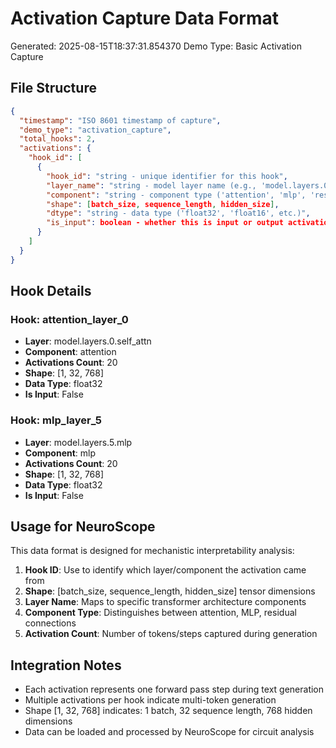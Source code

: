# Activation Capture Data Format

Generated: 2025-08-15T18:37:31.854370
Demo Type: Basic Activation Capture

## File Structure

```json
{
  "timestamp": "ISO 8601 timestamp of capture",
  "demo_type": "activation_capture", 
  "total_hooks": 2,
  "activations": {
    "hook_id": [
      {
        "hook_id": "string - unique identifier for this hook",
        "layer_name": "string - model layer name (e.g., 'model.layers.0.self_attn')",
        "component": "string - component type ('attention', 'mlp', 'residual', etc.)",
        "shape": [batch_size, sequence_length, hidden_size],
        "dtype": "string - data type ('float32', 'float16', etc.)",
        "is_input": boolean - whether this is input or output activation
      }
    ]
  }
}
```

## Hook Details

### Hook: attention_layer_0
- **Layer**: model.layers.0.self_attn
- **Component**: attention
- **Activations Count**: 20
- **Shape**: [1, 32, 768]
- **Data Type**: float32
- **Is Input**: False

### Hook: mlp_layer_5
- **Layer**: model.layers.5.mlp
- **Component**: mlp
- **Activations Count**: 20
- **Shape**: [1, 32, 768]
- **Data Type**: float32
- **Is Input**: False

## Usage for NeuroScope

This data format is designed for mechanistic interpretability analysis:

1. **Hook ID**: Use to identify which layer/component the activation came from
2. **Shape**: [batch_size, sequence_length, hidden_size] tensor dimensions
3. **Layer Name**: Maps to specific transformer architecture components
4. **Component Type**: Distinguishes between attention, MLP, residual connections
5. **Activation Count**: Number of tokens/steps captured during generation

## Integration Notes

- Each activation represents one forward pass step during text generation
- Multiple activations per hook indicate multi-token generation
- Shape [1, 32, 768] indicates: 1 batch, 32 sequence length, 768 hidden dimensions
- Data can be loaded and processed by NeuroScope for circuit analysis
